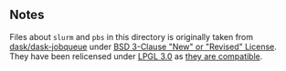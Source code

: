 ## Notes

Files about `slurm` and `pbs` in this directory is originally taken from [dask/dask-jobqueue](https://github.com/dask/dask-jobqueue) under [BSD 3-Clause "New" or "Revised" License](LICENSE).
They have been relicensed under [LPGL 3.0](../LICENSE) as [they are compatible](https://www.gnu.org/licenses/license-list.html#ModifiedBSD).
